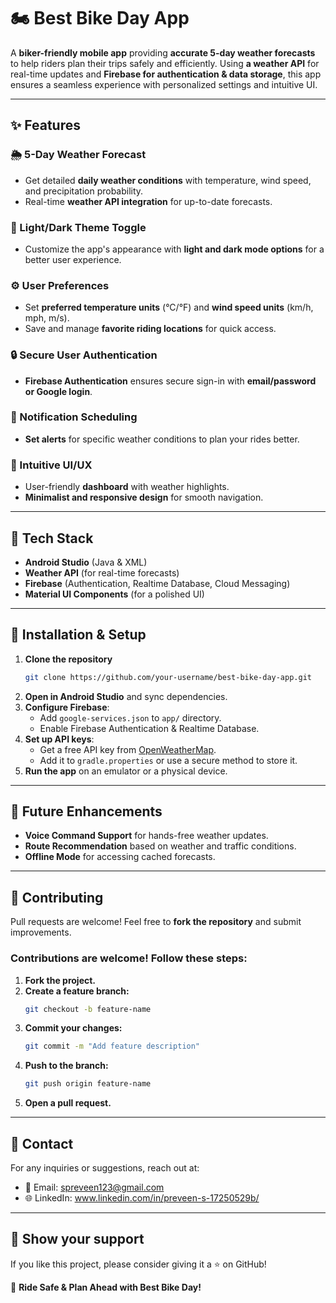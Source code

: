# 🏍️ Best Bike Day App

A **biker-friendly mobile app** providing **accurate 5-day weather forecasts** to help riders plan their trips safely and efficiently. Using **a weather API** for real-time updates and **Firebase for authentication & data storage**, this app ensures a seamless experience with personalized settings and intuitive UI.

---

## ✨ Features

### 🌦️ 5-Day Weather Forecast
- Get detailed **daily weather conditions** with temperature, wind speed, and precipitation probability.
- Real-time **weather API integration** for up-to-date forecasts.

### 🌙 Light/Dark Theme Toggle
- Customize the app's appearance with **light and dark mode options** for a better user experience.

### ⚙️ User Preferences
- Set **preferred temperature units** (°C/°F) and **wind speed units** (km/h, mph, m/s).
- Save and manage **favorite riding locations** for quick access.

### 🔒 Secure User Authentication
- **Firebase Authentication** ensures secure sign-in with **email/password or Google login**.

### 📢 Notification Scheduling
- **Set alerts** for specific weather conditions to plan your rides better.

### 📍 Intuitive UI/UX
- User-friendly **dashboard** with weather highlights.
- **Minimalist and responsive design** for smooth navigation.

---

## 🚀 Tech Stack
- **Android Studio** (Java & XML)
- **Weather API** (for real-time forecasts)
- **Firebase** (Authentication, Realtime Database, Cloud Messaging)
- **Material UI Components** (for a polished UI)

---

## 📲 Installation & Setup
1. **Clone the repository**
   ```sh
   git clone https://github.com/your-username/best-bike-day-app.git
   ```
2. **Open in Android Studio** and sync dependencies.
3. **Configure Firebase**:
   - Add `google-services.json` to `app/` directory.
   - Enable Firebase Authentication & Realtime Database.
4. **Set up API keys**:
   - Get a free API key from [OpenWeatherMap](https://openweathermap.org/).
   - Add it to `gradle.properties` or use a secure method to store it.
5. **Run the app** on an emulator or a physical device.

---

## 📌 Future Enhancements
- **Voice Command Support** for hands-free weather updates.
- **Route Recommendation** based on weather and traffic conditions.
- **Offline Mode** for accessing cached forecasts.

---

## 🤝 Contributing
Pull requests are welcome! Feel free to **fork the repository** and submit improvements.

### Contributions are welcome! Follow these steps:
1. **Fork the project.**
2. **Create a feature branch:**
   ```sh
   git checkout -b feature-name
   ```
3. **Commit your changes:**
   ```sh
   git commit -m "Add feature description"
   ```
4. **Push to the branch:**
   ```sh
   git push origin feature-name
   ```
5. **Open a pull request.**

---

## 💎 Contact
For any inquiries or suggestions, reach out at:
- 💌 Email: spreveen123@gmail.com
- 🌐 LinkedIn: www.linkedin.com/in/preveen-s-17250529b/

---

## 🌟 **Show your support**
If you like this project, please consider giving it a ⭐ on GitHub!

🚴 **Ride Safe & Plan Ahead with Best Bike Day!**
